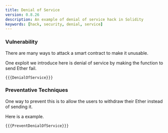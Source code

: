 ```yaml
---
title: Denial of Service
version: 0.8.26
description: An example of denial of service hack in Solidity
keywords: [hack, security, denial, service]
---
```


### Vulnerability

There are many ways to attack a smart contract to make it unusable.

One exploit we introduce here is denial of service by making the function to send Ether fail.

```solidity
{{{DenialOfService}}}
```

### Preventative Techniques

One way to prevent this is to allow the users to withdraw their Ether instead of sending it.

Here is a example.

```solidity
{{{PreventDenialOfService}}}
```
